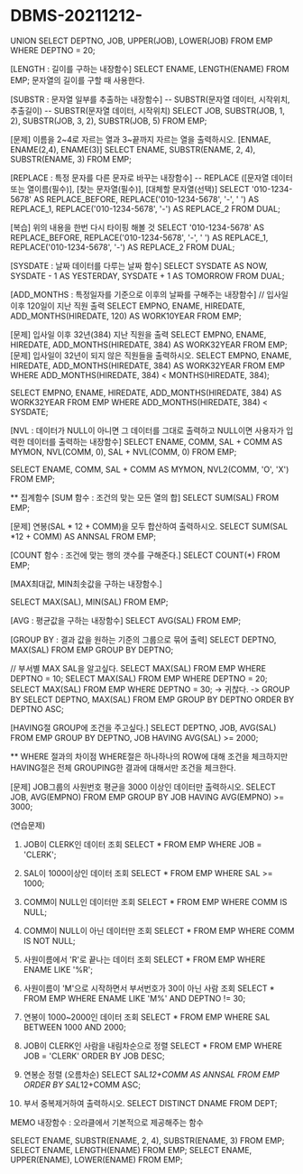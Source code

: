 # DBMS-20211212-


UNION
SELECT DEPTNO, JOB, UPPER(JOB), LOWER(JOB)
FROM EMP
WHERE DEPTNO = 20;

[LENGTH : 길이를 구하는 내장함수]
SELECT ENAME, LENGTH(ENAME)
FROM EMP;
문자열의 길이를 구할 때 사용한다.

[SUBSTR : 문자열 일부를 추출하는 내장함수]
-- SUBSTR(문자열 데이터, 시작위치, 추출길이)
-- SUBSTR(문자열 데이터, 시작위치)
SELECT 
JOB, 
SUBSTR(JOB, 1, 2), 
SUBSTR(JOB, 3, 2),
SUBSTR(JOB, 5)
FROM EMP;

[문제] 이름을 2~4로 자르는 열과 3~끝까지 자르는 열을 출력하시오. [ENMAE, ENAME(2,4), ENAME(3)]
SELECT
ENAME,
SUBSTR(ENAME, 2, 4),
SUBSTR(ENAME, 3)
FROM EMP;

[REPLACE : 특정 문자를 다른 문자로 바꾸는 내장함수]
-- REPLACE ([문자열 데이터 또는 열이름(필수)], [찾는 문자열(필수)], [대체할 문자열(선택)]
SELECT '010-1234-5678' AS REPLACE_BEFORE,
REPLACE('010-1234-5678', '-', ' ') AS REPLACE_1,
REPLACE('010-1234-5678', '-') AS REPLACE_2
FROM DUAL;

[복습] 위의 내용을 한번 다시 타이핑 해볼 것
SELECT '010-1234-5678' AS REPLACE_BEFORE,
REPLACE('010-1234-5678', '-', ' ') AS REPLACE_1,
REPLACE('010-1234-5678', '-') AS REPLACE_2
FROM DUAL;


[SYSDATE : 날짜 데이터를 다루는 날짜 함수]
SELECT SYSDATE AS NOW,
SYSDATE - 1 AS YESTERDAY,
SYSDATE + 1 AS TOMORROW
FROM DUAL;


[ADD_MONTHS : 특정일자를 기준으로 이후의 날짜를 구해주는 내장함수]
// 입사일 이후 120일이 지난 직원 출력
SELECT EMPNO, ENAME, HIREDATE, ADD_MONTHS(HIREDATE, 120) AS WORK10YEAR FROM EMP;

[문제] 입사일 이후 32년(384) 지난 직원을 출력
SELECT EMPNO, ENAME, HIREDATE, ADD_MONTHS(HIREDATE, 384) AS WORK32YEAR FROM EMP;
[문제] 입사일이 32년이 되지 않은 직원들을 출력하시오.
SELECT EMPNO, ENAME, HIREDATE, ADD_MONTHS(HIREDATE, 384) AS WORK32YEAR FROM EMP WHERE ADD_MONTHS(HIREDATE, 384) < MONTHS(HIREDATE, 384);

SELECT EMPNO, ENAME, HIREDATE, ADD_MONTHS(HIREDATE, 384) AS WORK32YEAR FROM EMP WHERE ADD_MONTHS(HIREDATE, 384) < SYSDATE;

[NVL : 데이터가 NULL이 아니면 그 데이터를 그대로 출력하고 NULL이면 사용자가 입력한 데이터를 출력하는 내장함수]
SELECT
ENAME, COMM, SAL + COMM AS MYMON, NVL(COMM, 0), SAL + NVL(COMM, 0)
FROM EMP;

SELECT
ENAME, COMM, SAL + COMM AS MYMON, NVL2(COMM, 'O', 'X')
FROM EMP;

** 집계함수
[SUM 함수 : 조건의 맞는 모든 열의 합]
SELECT SUM(SAL) FROM EMP;

[문제] 연봉(SAL * 12 + COMM)을 모두 합산하여 출력하시오.
SELECT SUM(SAL *12 + COMM) AS ANNSAL FROM EMP;

[COUNT 함수 : 조건에 맞는 행의 갯수를 구해준다.]
SELECT COUNT(*) FROM EMP;

[MAX최대값, MIN최솟값을 구하는 내장함수.]

SELECT MAX(SAL), MIN(SAL) FROM EMP;

[AVG : 평균값을 구하는 내장함수]
SELECT AVG(SAL) FROM EMP;

[GROUP BY : 결과 값을 원하는 기준의 그룹으로 묶어 출력]
SELECT DEPTNO, MAX(SAL)
FROM EMP
GROUP BY DEPTNO;

// 부서별 MAX SAL을 알고싶다.
SELECT MAX(SAL) FROM EMP WHERE DEPTNO = 10;
SELECT MAX(SAL) FROM EMP WHERE DEPTNO = 20;
SELECT MAX(SAL) FROM EMP WHERE DEPTNO = 30;
-> 귀찮다. -> GROUP BY
SELECT DEPTNO, MAX(SAL) FROM EMP GROUP BY DEPTNO ORDER BY DEPTNO ASC;

[HAVING절 GROUP에 조건을 주고싶다.]
SELECT DEPTNO, JOB, AVG(SAL)
FROM EMP
GROUP BY DEPTNO, JOB
HAVING AVG(SAL) >= 2000;

** WHERE 절과의 차이점
WHERE절은 하나하나의 ROW에 대해 조건을 체크하지만
HAVING절은 전체 GROUPING한 결과에 대해서만 조건을 체크한다.

[문제] JOB그룹의 사원번호 평균을 3000 이상인 데이터만 출력하시오.
SELECT JOB, AVG(EMPNO)
FROM EMP
GROUP BY JOB
HAVING AVG(EMPNO) >= 3000;

(연습문제)
1. JOB이 CLERK인 데이터 조회
SELECT * FROM EMP WHERE JOB = 'CLERK';

2. SAL이 1000이상인 데이터 조회
SELECT * FROM EMP WHERE SAL >= 1000;

3. COMM이 NULL인 데이터만 조회
SELECT * FROM EMP WHERE COMM IS NULL;

4. COMM이 NULL이 아닌 데이터만 조회
SELECT * FROM EMP WHERE COMM IS NOT NULL;

5. 사원이름에서 'R'로 끝나는 데이터 조회
SELECT * FROM EMP WHERE ENAME LIKE '%R';

6. 사원이름이 'M'으로 시작하면서 부서번호가 30이 아닌 사람 조회
SELECT * FROM EMP WHERE ENAME LIKE 'M%' AND DEPTNO != 30;

7. 연봉이 1000~2000인 데이터 조회
SELECT * FROM EMP WHERE SAL BETWEEN 1000 AND 2000;

8. JOB이 CLERK인 사람을 내림차순으로 정렬
SELECT * FROM EMP WHERE JOB = 'CLERK' ORDER BY JOB DESC;

9. 연봉순 정렬 (오름차순)
SELECT SAL*12+COMM AS ANNSAL FROM EMP ORDER BY SAL*12+COMM ASC;

10. 부서 중복제거하여 출력하시오.
SELECT DISTINCT DNAME FROM DEPT;



MEMO
내장함수 : 오라클에서 기본적으로 제공해주는 함수

SELECT ENAME, SUBSTR(ENAME, 2, 4), SUBSTR(ENAME, 3) FROM EMP;
SELECT ENAME, LENGTH(ENAME) FROM EMP;
SELECT ENAME, UPPER(ENAME), LOWER(ENAME) FROM EMP;
